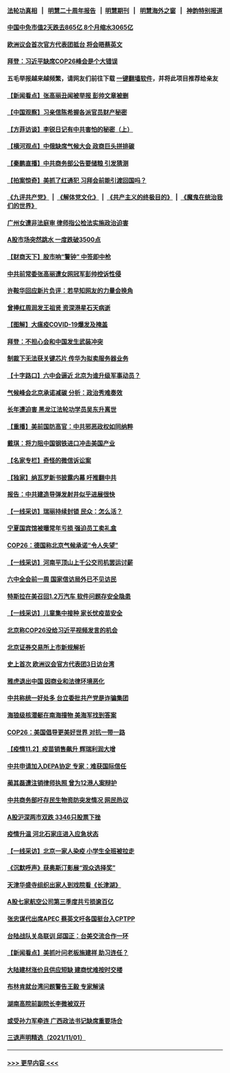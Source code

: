 #### [法轮功真相](https://github.com/gfw-breaker/truth/blob/master/README.md?t=0) &nbsp;&nbsp;|&nbsp;&nbsp; [明慧二十周年报告](https://github.com/gfw-breaker/mh-reports/blob/master/README.md?t=0) &nbsp;&nbsp;|&nbsp;&nbsp;[明慧期刊](https://github.com/gfw-breaker/mh-qikan) &nbsp;&nbsp;|&nbsp;&nbsp; [明慧海外之窗](https://github.com/gfw-breaker/mh-news/blob/master/README.md?t=0) &nbsp;&nbsp;|&nbsp;&nbsp; [神韵特别报道](https://github.com/gfw-breaker/mh-news/blob/master/shenyun.md?t=0)
#### [中国中免市值2天跌去865亿 8个月缩水3065亿](../pages/nsc413/n13349108.md?t=11031450) 
#### [欧洲议会首次官方代表团抵台 将会晤蔡英文](../pages/nsc413/n13349241.md?t=11031450) 
#### [拜登：习近平缺席COP26峰会是个大错误](../pages/nsc413/n13349165.md?t=11031450) 
#### 五毛举报越来越频繁，请网友们前往下载 [一键翻墙软件](https://github.com/gfw-breaker/ssr-accounts)，并将此项目推荐给亲友
#### [【新闻看点】张高丽丑闻被举报 彭帅文章被删](../pages/nsc413/n13348879.md?t=11031450) 
#### [【中国观察】习亲信陈希握各派官员财产秘密](../pages/nsc413/n13348352.md?t=11031450) 
#### [【方菲访谈】李锐日记有中共害怕的秘密（上）](../pages/nsc413/n13348299.md?t=11031450) 
#### [【横河观点】中俄缺席气候大会 政商巨头拼排碳](../pages/nsc413/n13348963.md?t=11031450) 
#### [【秦鹏直播】中共商务部公告要储粮 引发猜测](../pages/nsc413/n13348935.md?t=11031450) 
#### [【拍案惊奇】美抓了红通犯 习拜会前能引渡回国吗？](../pages/nsc413/n13348161.md?t=11031450) 
#### [《九评共产党》](https://github.com/begood0513/9ping.md/blob/master/README.md) &nbsp;|&nbsp; [《解体党文化》](../../../../jtdwh.md/blob/master/README.md)  &nbsp;|&nbsp; [《共产主义的终极目的》](../../../../gczydzjmd.md/blob/master/README.md) &nbsp;|&nbsp; [《魔鬼在统治我们的世界》](../../../../mgztzwmdsj.md/blob/master/README.md) 
#### [广州女遭非法庭审 律师指公检法实施政治迫害](../pages/nsc413/n13348584.md?t=11031450) 
#### [A股市场突然跳水 一度跌破3500点](../pages/nsc413/n13348502.md?t=11031450) 
#### [【财商天下】股市响“警钟” 中签即中枪](../pages/nsc413/n13348797.md?t=11031450) 
#### [中共前常委张高丽遭女网冠军彭帅控诉性侵](../pages/nsc413/n13348848.md?t=11031450) 
#### [许鞍华回应新片负评：若早知网友的力量会换角](../pages/nsc413/n13348698.md?t=11031450) 
#### [曾捧红周润发王祖贤 资深港星石天病逝](../pages/nsc413/n13348596.md?t=11031450) 
#### [【图解】大瘟疫COVID-19爆发及掩盖](../pages/nsc413/n13348808.md?t=11031450) 
#### [拜登：不担心会和中国发生武装冲突](../pages/nsc413/n13348824.md?t=11031450) 
#### [制裁下无法获关键芯片 传华为拟卖服务器业务](../pages/nsc413/n13348886.md?t=11031450) 
#### [【十字路口】六中会逼近 北京为谁升级军事动员？](../pages/nsc413/n13347859.md?t=11031450) 
#### [气候峰会北京承诺减碳 分析：政治秀难奏效](../pages/nsc413/n13348241.md?t=11031450) 
#### [长年遭迫害 黑龙江法轮功学员吴东升离世](../pages/nsc413/n13347817.md?t=11031450) 
#### [【重播】美前国防高官：中共邪恶政权如同纳粹](../pages/nsc413/n13348752.md?t=11031450) 
#### [戴琪：将力阻中国钢铁进口冲击美国产业](../pages/nsc413/n13348766.md?t=11031450) 
#### [【名家专栏】奇怪的微信诉讼案](../pages/nsc413/n13347820.md?t=11031450) 
#### [【独家】纳瓦罗新书披露内幕 吁推翻中共](../pages/nsc413/n13348430.md?t=11031450) 
#### [报告：中共建造导弹发射井似乎进展很快](../pages/nsc413/n13348180.md?t=11031450) 
#### [【一线采访】瑞丽持续封锁 民众：怎么活？](../pages/nsc413/n13347872.md?t=11031450) 
#### [宁夏国宾馆被曝常年亏损 强迫员工卖礼盒](../pages/nsc413/n13346149.md?t=11031450) 
#### [COP26：德国称北京气候承诺“令人失望”](../pages/nsc413/n13348496.md?t=11031450) 
#### [【一线采访】河南平顶山上千公交司机罢运讨薪](../pages/nsc413/n13348558.md?t=11031450) 
#### [六中全会前一周 国家信访局外已不见访民](../pages/nsc413/n13348274.md?t=11031450) 
#### [特斯拉在美召回1.2万汽车 软件问题存安全隐患](../pages/nsc413/n13348323.md?t=11031450) 
#### [【一线采访】儿童集中接种 家长忧疫苗安全](../pages/nsc413/n13347878.md?t=11031450) 
#### [北京称COP26没给习近平视频发言的机会](../pages/nsc413/n13348336.md?t=11031450) 
#### [北京证券交易所上市新规解析](../pages/nsc413/n13348292.md?t=11031450) 
#### [史上首次 欧洲议会官方代表团3日访台湾](../pages/nsc413/n13348199.md?t=11031450) 
#### [雅虎退出中国 因商业和法律环境恶化](../pages/nsc413/n13348072.md?t=11031450) 
#### [中共称统一好处多 台立委批共产党是诈骗集团](../pages/nsc413/n13347518.md?t=11031450) 
#### [海狼级核潜艇在南海撞物 美海军找到答案](../pages/nsc413/n13346138.md?t=11031450) 
#### [COP26：美国倡导更美好世界 对抗一带一路](../pages/nsc413/n13348076.md?t=11031450) 
#### [【疫情11.2】疫苗销售飙升 辉瑞利润大增](../pages/nsc413/n13347423.md?t=11031450) 
#### [中共申请加入DEPA协定 专家：难获国际信任](../pages/nsc413/n13347338.md?t=11031450) 
#### [蔺其磊遭注销律师执照 曾为12港人案辩护](../pages/nsc413/n13347383.md?t=11031450) 
#### [中共商务部吁存民生物资防突发情况 网民热议](../pages/nsc413/n13347608.md?t=11031450) 
#### [A股沪深两市双跌 3346只股票下挫](../pages/nsc413/n13347182.md?t=11031450) 
#### [疫情升温 河北石家庄进入应急状态](../pages/nsc413/n13347438.md?t=11031450) 
#### [【一线采访】北京一家人染疫 小学生全班被拉走](../pages/nsc413/n13347264.md?t=11031450) 
#### [《沉默呼声》获奥斯汀影展“观众选择奖”](../pages/nsc413/n13346290.md?t=11031450) 
#### [天津华盛寺组织出家人到戏院看《长津湖》](../pages/nsc413/n13346952.md?t=11031450) 
#### [A股七家航空公司第三季度共亏损逾百亿](../pages/nsc413/n13346674.md?t=11031450) 
#### [张忠谋代出席APEC 蔡英文吁各国挺台入CPTPP](../pages/nsc413/n13346710.md?t=11031450) 
#### [台陆战队关岛联训 邱国正：台美交流合作一环](../pages/nsc413/n13346744.md?t=11031450) 
#### [【新闻看点】美抓叶问老板施建祥 助习连任？](../pages/nsc413/n13346172.md?t=11031450) 
#### [大陆建材涨价且供应短缺 建商忧难按时交楼](../pages/nsc413/n13346440.md?t=11031450) 
#### [布林肯就台湾问题警告王毅 专家解读](../pages/nsc413/n13346621.md?t=11031450) 
#### [湖南高院前副院长李微被双开](../pages/nsc413/n13346670.md?t=11031450) 
#### [或受孙力军牵连 广西政法书记缺席重要场合](../pages/nsc413/n13346540.md?t=11031450) 
#### [三退声明精选（2021/11/01）](../pages/nsc413/n13346785.md?t=11031450) 

----
#### [ >>> 更早内容 <<< ](../indexes/nsc413-earlier.md)

